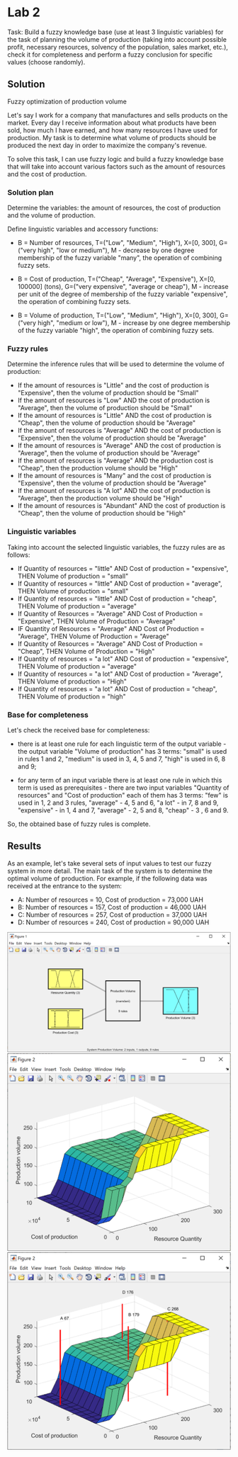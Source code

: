 # Lab 2

Task: Build a fuzzy knowledge base (use at least 3 linguistic variables) for the task of planning the volume of production (taking into account possible profit, necessary resources, solvency of the population, sales market, etc.), check it for completeness and perform a fuzzy conclusion for specific values (choose randomly).

## Solution

Fuzzy optimization of production volume

Let's say I work for a company that manufactures and sells products on the market. Every day I receive information about what products have been sold, how much I have earned, and how many resources I have used for production. My task is to determine what volume of products should be produced the next day in order to maximize the company's revenue.

To solve this task, I can use fuzzy logic and build a fuzzy knowledge base that will take into account various factors such as the amount of resources and the cost of production.

### Solution plan

Determine the variables: the amount of resources, the cost of production and the volume of production.

Define linguistic variables and accessory functions:

- B = Number of resources, T=("Low", "Medium", "High"), X=[0, 300], G=("very high", "low or medium"), M - decrease by one degree membership of the fuzzy variable "many", the operation of combining fuzzy sets.

- B = Cost of production, T=("Cheap", "Average", "Expensive"), X=[0, 100000] (tons), G=("very expensive", "average or cheap"), M - increase per unit of the degree of membership of the fuzzy variable "expensive", the operation of combining fuzzy sets.

- B = Volume of production, T=("Low", "Medium", "High"), X=[0, 300], G=("very high", "medium or low"), M - increase by one degree membership of the fuzzy variable "high", the operation of combining fuzzy sets.

### Fuzzy rules

Determine the inference rules that will be used to determine the volume of production:

- If the amount of resources is "Little" and the cost of production is "Expensive", then the volume of production should be "Small"
- If the amount of resources is "Low" AND the cost of production is "Average", then the volume of production should be "Small"
- If the amount of resources is "Little" AND the cost of production is "Cheap", then the volume of production should be "Average"
- If the amount of resources is "Average" AND the cost of production is "Expensive", then the volume of production should be "Average"
- If the amount of resources is "Average" AND the cost of production is "Average", then the volume of production should be "Average"
- If the amount of resources is "Average" AND the production cost is "Cheap", then the production volume should be "High"
- If the amount of resources is "Many" and the cost of production is "Expensive", then the volume of production should be "Average"
- If the amount of resources is "A lot" AND the cost of production is "Average", then the production volume should be "High"
- If the amount of resources is "Abundant" AND the cost of production is "Cheap", then the volume of production should be "High"

### Linguistic variables

Taking into account the selected linguistic variables, the fuzzy rules are as follows:

- If Quantity of resources = "little" AND Cost of production = "expensive", THEN Volume of production = "small"
- If Quantity of resources = "little" AND Cost of production = "average", THEN Volume of production = "small"
- If Quantity of resources = "little" AND Cost of production = "cheap", THEN Volume of production = "average"
- If Quantity of Resources = "Average" AND Cost of Production = "Expensive", THEN Volume of Production = "Average"
- IF Quantity of Resources = "Average" AND Cost of Production = "Average", THEN Volume of Production = "Average"
- If Quantity of Resources = "Average" AND Cost of Production = "Cheap", THEN Volume of Production = "High"
- If Quantity of resources = "a lot" AND Cost of production = "expensive", THEN Volume of production = "average"
- If Quantity of resources = "a lot" AND Cost of production = "Average", THEN Volume of production = "High"
- If Quantity of resources = "a lot" AND Cost of production = "cheap", THEN Volume of production = "high"

### Base for completeness

Let's check the received base for completeness:

- there is at least one rule for each linguistic term of the output variable - the output variable "Volume of production" has 3 terms: "small" is used in rules 1 and 2, "medium" is used in 3, 4, 5 and 7, "high" is used in 6, 8 and 9;

- for any term of an input variable there is at least one rule in which this term is used as prerequisites - there are two input variables "Quantity of resources" and "Cost of production" each of them has 3 terms: "few" is used in 1, 2 and 3 rules, "average" - 4, 5 and 6, "a lot" - in 7, 8 and 9, "expensive" - in 1, 4 and 7, "average" - 2, 5 and 8, "cheap" - 3 , 6 and 9.

So, the obtained base of fuzzy rules is complete.

## Results

As an example, let's take several sets of input values to test our fuzzy system in more detail. The main task of the system is to determine the optimal volume of production.
For example, if the following data was received at the entrance to the system:

- A: Number of resources = 10, Cost of production = 73,000 UAH
- B: Number of resources = 157, Cost of production = 46,000 UAH
- C: Number of resources = 257, Cost of production = 37,000 UAH
- D: Number of resources = 240, Cost of production = 90,000 UAH

<img src=".github/image1.png" />

<img src=".github/image2.png" />

<img src=".github/image3.png" />
